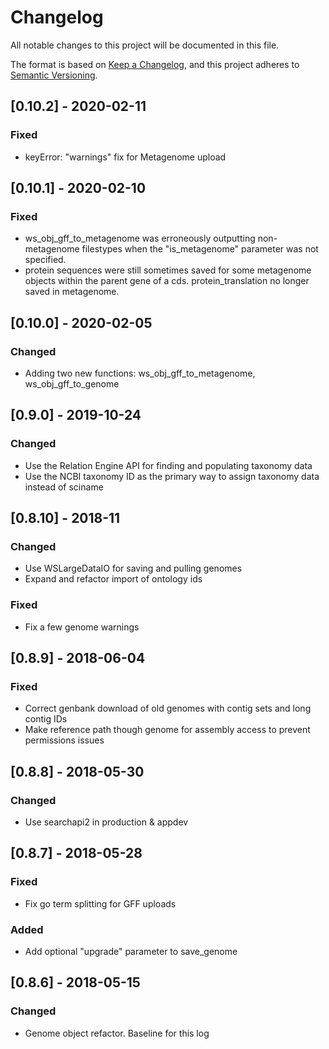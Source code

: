 # Changelog

All notable changes to this project will be documented in this file.

The format is based on [Keep a Changelog](https://keepachangelog.com/en/1.0.0/),
and this project adheres to [Semantic Versioning](https://semver.org/spec/v2.0.0.html).

## [0.10.2] - 2020-02-11

### Fixed

- keyError: "warnings" fix for Metagenome upload

## [0.10.1] - 2020-02-10

### Fixed

- ws_obj_gff_to_metagenome was erroneously outputting non-metagenome filestypes when the "is_metagenome" parameter was not specified.
- protein sequences were still sometimes saved for some metagenome objects within the parent gene of a cds. protein_translation no longer saved in metagenome.

## [0.10.0] - 2020-02-05

### Changed

- Adding two new functions: ws_obj_gff_to_metagenome, ws_obj_gff_to_genome

## [0.9.0] - 2019-10-24

### Changed

- Use the Relation Engine API for finding and populating taxonomy data
- Use the NCBI taxonomy ID as the primary way to assign taxonomy data instead of sciname

## [0.8.10] - 2018-11

### Changed

- Use WSLargeDataIO for saving and pulling genomes
- Expand and refactor import of ontology ids

### Fixed

- Fix a few genome warnings

## [0.8.9] - 2018-06-04

### Fixed

- Correct genbank download of old genomes with contig sets and long contig IDs
- Make reference path though genome for assembly access to prevent permissions issues

## [0.8.8] - 2018-05-30

### Changed

- Use searchapi2 in production & appdev

## [0.8.7] - 2018-05-28

### Fixed

- Fix go term splitting for GFF uploads

### Added

- Add optional "upgrade" parameter to save_genome

## [0.8.6] - 2018-05-15

### Changed

- Genome object refactor. Baseline for this log
